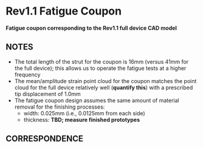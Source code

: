 # Rev1.1 Fatigue Coupon

**Fatigue coupon corresponding to the Rev1.1 full device CAD model**

NOTES
-----
* The total length of the strut for the coupon is 16mm (versus 41mm for the full device); this allows us to operate the fatigue tests at a higher frequency
* The mean/amplitude strain point cloud for the coupon matches the point cloud for the full device relatively well (**quantify this**) with a prescribed tip displacement of 1.0mm
* The fatigue coupon design assumes the same amount of material removal for the finishing processes:
    * width: 0.025mm (i.e., 0.0125mm from each side)
    * thickness: **TBD; measure finished prototypes**

CORRESPONDENCE
--------------
